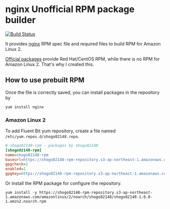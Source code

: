# nginx Unofficial RPM package builder

[![Build Status](https://travis-ci.com/shogo82148/nginx-rpm.svg?branch=master)](https://travis-ci.com/shogo82148/nginx-rpm)

It provides [nginx](https://www.nginx.com/) RPM spec file and required files to build RPM for Amazon Linux 2.

[Official packages](https://nginx.org/en/linux_packages.html) provide Red Hat/CentOS RPM,
while there is no RPM for Amazon Linux 2.
That's why I created this.

## How to use prebuilt RPM

Once the file is correctly saved, you can install packages in the repository by

```bash
yum install nginx
```

### Amazon Linux 2

To add Fluent Bit yum repository, create a file named `/etc/yum.repos.d/shogo82148.repo`.

```ini
# shogo82148-rpm - packages by shogo82148
[shogo82148-rpm]
name=shogo82148-rpm
baseurl=https://shogo82148-rpm-repository.s3-ap-northeast-1.amazonaws.com/amazonlinux/$releasever/$basearch/
gpgcheck=1
enabled=1
gpgkey=https://shogo82148-rpm-repository.s3-ap-northeast-1.amazonaws.com/RPM-GPG-KEY-shogo82148
```

Or install the RPM package for configure the repository.

```
yum install -y https://shogo82148-rpm-repository.s3-ap-northeast-1.amazonaws.com/amazonlinux/2/noarch/shogo82148/shogo82148-1.0.0-1.amzn2.noarch.rpm
```
